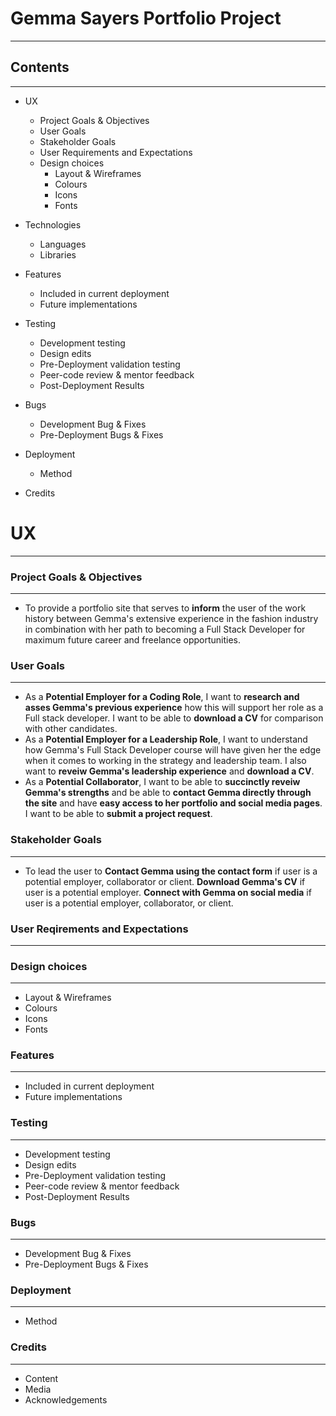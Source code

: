 # Gemma Sayers Portfolio Project 
---

## Contents 
---

* UX
  * Project Goals & Objectives 
  * User Goals
  * Stakeholder Goals
  * User Requirements and Expectations 
  * Design choices
    * Layout & Wireframes
    * Colours
    * Icons
    * Fonts

* Technologies 
  * Languages
  * Libraries

* Features
  * Included in current deployment
  * Future implementations

* Testing 
  *  Development testing 
  *  Design edits
  *  Pre-Deployment validation testing
  *  Peer-code review & mentor feedback 
  *  Post-Deployment Results

* Bugs
  *  Development Bug & Fixes
  * Pre-Deployment Bugs & Fixes

* Deployment 
  * Method
  
* Credits

# UX #
---

### Project Goals & Objectives 
---
* To provide a portfolio site that serves to **inform** the user of the work history between Gemma's extensive experience in the fashion industry in combination with her path to becoming a Full Stack Developer for maximum future career and freelance opportunities. 

### User Goals 
---
* As a **Potential Employer for a Coding Role**, I want to **research and asses Gemma's previous experience** how this will support her role as a Full stack developer.  I want to be able to **download a CV** for comparison with other candidates. 
* As a **Potential Employer for a Leadership Role**, I want to understand how Gemma's Full Stack Developer course will have given her the edge when it comes to working in the strategy and leadership team.  I also want to **reveiw Gemma's leadership experience** and **download a CV**. 
* As a **Potential Collaborator**, I want to be able to **succinctly reveiw Gemma's strengths** and be able to **contact Gemma directly through the site** and have **easy access to her portfolio and social media pages**.  I want to be able to **submit a project request**.

### Stakeholder Goals 
---
* To lead the user to
**Contact Gemma using the contact form** if user is a potential employer, collaborator or client. 
**Download Gemma's CV** if user is a potential employer. 
**Connect with Gemma on social media** if user is a potential employer, collaborator, or client. 

### User Reqirements and Expectations 
---
### Design choices 
---
* Layout & Wireframes
* Colours
* Icons
* Fonts

### Features
---
* Included in current deployment
* Future implementations

### Testing 
---
  *  Development testing 
  *  Design edits
  *  Pre-Deployment validation testing
  *  Peer-code review & mentor feedback 
  *  Post-Deployment Results

### Bugs
---
  *  Development Bug & Fixes
  *  Pre-Deployment Bugs & Fixes

### Deployment 
---
  * Method
  
### Credits
---
* Content
* Media
* Acknowledgements